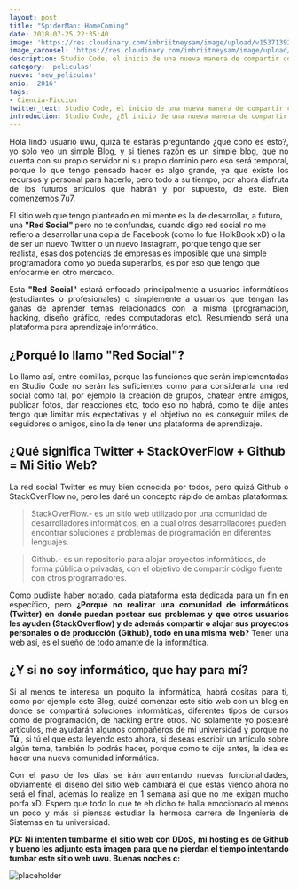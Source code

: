 ```yaml
---
layout: post
title: "SpiderMan: HomeComing"
date: 2018-07-25 22:35:40
image: 'https://res.cloudinary.com/imbriitneysam/image/upload/v1537139251/spider-min_1.jpg'
image_carousel: 'https://res.cloudinary.com/imbriitneysam/image/upload/v1537067276/spider-min.jpg'
description: Studio Code, el inicio de una nueva manera de compartir conocimientos informáticos.
category: 'peliculas'
nuevo: 'new_peliculas'
anio: '2016'
tags:
- Ciencia-Ficcion
twitter_text: Studio Code, el inicio de una nueva manera de compartir conocimientos informáticos.
introduction: Studio Code, ¿El inicio de una nueva manera de compartir conocimientos informáticos?, hay que intentarlo.
---
```



<p align="justify"> Hola lindo usuario uwu, quizá te estarás preguntando ¿que coño es esto?, yo solo veo un simple Blog, y si tienes razón es un simple blog, que no cuenta con su propio servidor ni su propio dominio pero
eso será temporal, porque lo que tengo pensado hacer es algo grande, ya que existe los recursos y personal para hacerlo, pero todo a su tiempo, por ahora disfruta de los futuros artículos que habrán y por supuesto, de este. Bien comenzemos 7u7.

</p>   

<p align="justify"> 

El sitio web que tengo planteado en mi mente es la de desarrollar, a futuro, una <b>"Red Social" </b> pero no te confundas,
cuando digo red social no me refiero a desarrollar una copia de Facebook (como lo fue HolkBook xD) o la de ser un nuevo Twitter o un
 nuevo Instagram, porque tengo que ser realista, esas dos potencias de empresas es imposible que una simple
 programadora como yo pueda superarlos, es por eso que tengo que enfocarme en otro mercado.</p>  

 <p align="justify"> Esta <b>"Red Social" </b> estará enfocado principalmente a usuarios informáticos (estudiantes o profesionales) o simplemente a usuarios que tengan las ganas de aprender temas 
  relacionados con la misma (programación, hacking, diseño gráfico, redes computadoras etc). Resumiendo será una plataforma para aprendizaje informático.</p> 

## ¿Porqué lo llamo "Red Social"?

<p align="justify"> Lo llamo así, entre comillas, porque las funciones que serán implementadas en Studio Code no serán las suficientes como 
para considerarla una red social como tal, por ejemplo la creación de grupos, chatear entre amigos, publicar fotos, dar reacciones etc, todo eso no habrá,
como te dije antes tengo que limitar mis expectativas y el objetivo no es conseguir miles de seguidores o amigos, sino la de tener una plataforma de aprendizaje.

</p>  

## ¿Qué significa Twitter + StackOverFlow + Github = Mi Sitio Web?
<p align="justify"> La red social Twitter es muy bien conocida por todos, pero quizá Github o StackOverFlow no, pero les daré un concepto rápido de ambas plataformas:

</p> 

> StackOverFlow.- es un sitio web utilizado por una comunidad de desarrolladores informáticos, en la cual otros desarrolladores pueden encontrar soluciones a problemas de programación en diferentes lenguajes.

> Github.- es un repositorio para alojar proyectos informáticos, de forma pública o privadas, con el objetivo de compartir código fuente con otros programadores. 

<p align="justify"> Como pudiste haber notado, cada plataforma esta dedicada para un fin en específico, pero
<b>¿Porqué no realizar una comunidad de informáticos (Twitter) en donde puedan postear sus problemas y que otros usuarios les ayuden (StackOverflow) y de además compartir o alojar sus proyectos personales o de producción (Github), todo en una misma web? </b>  
Tener una web así, es el sueño de todo amante de la informática.
</p> 

## ¿Y si no soy informático, que hay para mí?

<p align="justify"> Si al menos te interesa un poquito la informática, habrá cositas para ti, como por ejemplo este Blog, quizé comenzar este sitio web con un blog en donde se compartirá soluciones informáticas, diferentes tipos de cursos como de programación, de hacking entre otros.
No solamente yo postearé artículos, me ayudarán algunos compañeros de mi universidad y porque no <b>Tú</b> , si tú el que esta leyendo esto ahora, si deseas escribir un artículo sobre algún tema, también lo podrás hacer, porque como te dije antes, la idea es hacer una nueva comunidad informática.

</p>

<p align="justify"> Con el paso de los días se irán aumentando nuevas funcionalidades, obviamente el diseño del sitio web cambiará el que estas viendo ahora no será el final, además lo realize en 1 semana asi que no me exigan mucho porfa xD. Espero que todo lo que te eh dicho te halla emocionado al menos un poco y más si piensas estudiar la hermosa carrera de Ingeniería de Sistemas en tu universidad.

</p>

<p align="justify"> <b>PD: Ni intenten tumbarme el sitio web con DDoS, mi hosting es de Github y bueno les adjunto esta imagen para que no pierdan el tiempo intentando tumbar este sitio web uwu. Buenas noches c: </b> </p>

![placeholder](https://res.cloudinary.com/imbriitneysam/image/upload/v1532577860/Screenshot_7.jpg "Large example image")











